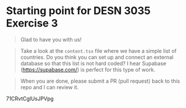 # Starting point for DESN 3035 Exercise 3

> Glad to have you with us!

> Take a look at the `content.tsx` file where we have a simple list of countries. Do you think you can set up and connect an external database so that this list is not hard coded? I hear Supabase (https://supabase.com/) is perfect for this type of work.

> When you are done, please submit a PR (pull request) back to this repo and I can review it.

71CRvtCgIUsJPVpg
